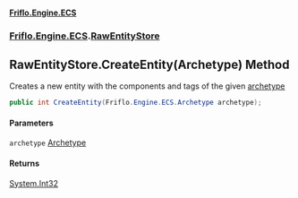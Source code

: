 #### [Friflo.Engine.ECS](index.md 'index')
### [Friflo.Engine.ECS](Friflo.Engine.ECS.md 'Friflo.Engine.ECS').[RawEntityStore](RawEntityStore.md 'Friflo.Engine.ECS.RawEntityStore')

## RawEntityStore.CreateEntity(Archetype) Method

Creates a new entity with the components and tags of the given [archetype](RawEntityStore.CreateEntity(Archetype).md#Friflo.Engine.ECS.RawEntityStore.CreateEntity(Friflo.Engine.ECS.Archetype).archetype 'Friflo.Engine.ECS.RawEntityStore.CreateEntity(Friflo.Engine.ECS.Archetype).archetype')

```csharp
public int CreateEntity(Friflo.Engine.ECS.Archetype archetype);
```
#### Parameters

<a name='Friflo.Engine.ECS.RawEntityStore.CreateEntity(Friflo.Engine.ECS.Archetype).archetype'></a>

`archetype` [Archetype](Archetype.md 'Friflo.Engine.ECS.Archetype')

#### Returns
[System.Int32](https://docs.microsoft.com/en-us/dotnet/api/System.Int32 'System.Int32')